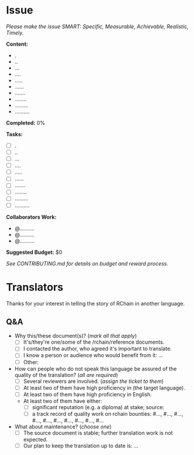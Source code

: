 # Issue

_Please make the issue SMART: Specific, Measurable, Achievable, Realistic, Timely._

**Content:**

- .
- ..
- ...
- ....
- .....
- ......
- .......
- ........
- .........
- ..........

**Completed:** 0%

**Tasks:**

- [ ] .
- [ ] ..
- [ ] ...
- [ ] ....
- [ ] .....
- [ ] ......
- [ ] .......
- [ ] ........
- [ ] .........
- [ ] ..........

**Collaborators Work:**

- @..........
- @..........
- @..........

**Suggested Budget:** $0

_See CONTRIBUTING.md for details on budget and reward process._

# Translators

Thanks for your interest in telling the story of RChain in another language.

## Q&A

- Why this/these document(s)? (_mark all that apply_)
  - [ ] It's/they're one/some of the /rchain/reference documents.
  - [ ] I contacted the author, who agreed it's important to translate.
  - [ ] I know a person or audience who would benefit from it: ...
  - [ ] Other:

- How can people who do not speak this language be assured of the quality of the translation? (_all are required_)
  - [ ] Several reviewers are involved. (_assign the ticket to them_)
  - [ ] At least two of them have high proficiency in (the target language).
  - [ ] At least two of them have high proficiency in English.
  - At least two of them have either:
    - [ ] significant reputation (e.g. a diploma) at stake; source:
    - [ ] a track record of quality work on rchain bounties: #..., #..., #..., #..., #..., #..., #..., #..., #..., #...

- What about maintenance? (_choose one_)
  - [ ] The source document is stable; further translation work is not expected.
  - [ ] Our plan to keep the translation up to date is: ...
